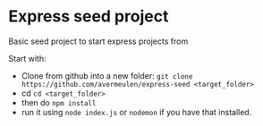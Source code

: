 # Express seed project

Basic seed project to start express projects from

Start with:
* Clone from github into a new folder: `git clone https://github.com/avermeulen/express-seed <target_folder>`
* cd `cd <target_folder>`
* then do `npm install`
* run it using `node index.js` or `nodemon` if you have that installed.
